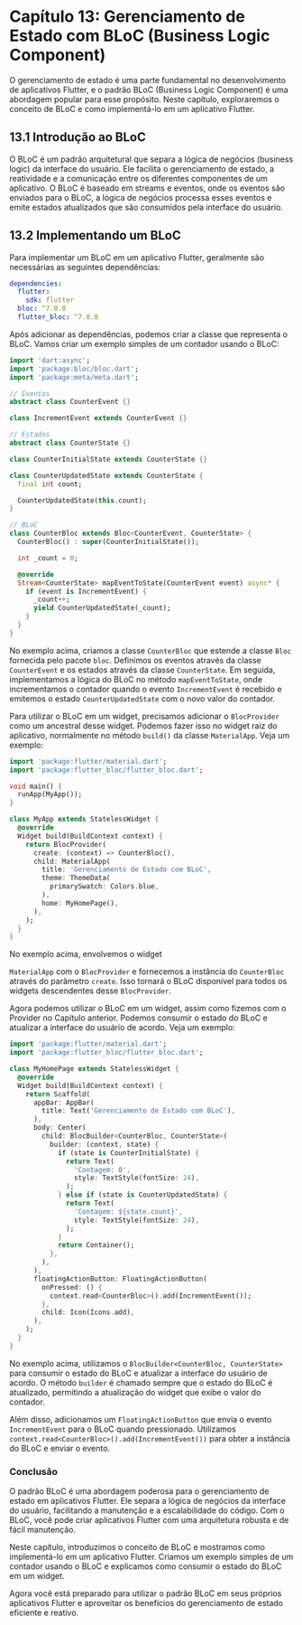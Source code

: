 # Capítulo 13: Gerenciamento de Estado com BLoC (Business Logic Component)

O gerenciamento de estado é uma parte fundamental no desenvolvimento de aplicativos Flutter, e o padrão BLoC (Business Logic Component) é uma abordagem popular para esse propósito. Neste capítulo, exploraremos o conceito de BLoC e como implementá-lo em um aplicativo Flutter.

## 13.1 Introdução ao BLoC

O BLoC é um padrão arquitetural que separa a lógica de negócios (business logic) da interface do usuário. Ele facilita o gerenciamento de estado, a reatividade e a comunicação entre os diferentes componentes de um aplicativo. O BLoC é baseado em streams e eventos, onde os eventos são enviados para o BLoC, a lógica de negócios processa esses eventos e emite estados atualizados que são consumidos pela interface do usuário.

## 13.2 Implementando um BLoC

Para implementar um BLoC em um aplicativo Flutter, geralmente são necessárias as seguintes dependências:

```yaml
dependencies:
  flutter:
    sdk: flutter
  bloc: ^7.0.0
  flutter_bloc: ^7.0.0
```

Após adicionar as dependências, podemos criar a classe que representa o BLoC. Vamos criar um exemplo simples de um contador usando o BLoC:

```dart
import 'dart:async';
import 'package:bloc/bloc.dart';
import 'package:meta/meta.dart';

// Eventos
abstract class CounterEvent {}

class IncrementEvent extends CounterEvent {}

// Estados
abstract class CounterState {}

class CounterInitialState extends CounterState {}

class CounterUpdatedState extends CounterState {
  final int count;

  CounterUpdatedState(this.count);
}

// BLoC
class CounterBloc extends Bloc<CounterEvent, CounterState> {
  CounterBloc() : super(CounterInitialState());

  int _count = 0;

  @override
  Stream<CounterState> mapEventToState(CounterEvent event) async* {
    if (event is IncrementEvent) {
      _count++;
      yield CounterUpdatedState(_count);
    }
  }
}
```

No exemplo acima, criamos a classe `CounterBloc` que estende a classe `Bloc` fornecida pelo pacote `bloc`. Definimos os eventos através da classe `CounterEvent` e os estados através da classe `CounterState`. Em seguida, implementamos a lógica do BLoC no método `mapEventToState`, onde incrementamos o contador quando o evento `IncrementEvent` é recebido e emitemos o estado `CounterUpdatedState` com o novo valor do contador.

Para utilizar o BLoC em um widget, precisamos adicionar o `BlocProvider` como um ancestral desse widget. Podemos fazer isso no widget raiz do aplicativo, normalmente no método `build()` da classe `MaterialApp`. Veja um exemplo:

```dart
import 'package:flutter/material.dart';
import 'package:flutter_bloc/flutter_bloc.dart';

void main() {
  runApp(MyApp());
}

class MyApp extends StatelessWidget {
  @override
  Widget build(BuildContext context) {
    return BlocProvider(
      create: (context) => CounterBloc(),
      child: MaterialApp(
        title: 'Gerenciamento de Estado com BLoC',
        theme: ThemeData(
          primarySwatch: Colors.blue,
        ),
        home: MyHomePage(),
      ),
    );
  }
}
```

No exemplo acima, envolvemos o widget

 `MaterialApp` com o `BlocProvider` e fornecemos a instância do `CounterBloc` através do parâmetro `create`. Isso tornará o BLoC disponível para todos os widgets descendentes desse `BlocProvider`.

Agora podemos utilizar o BLoC em um widget, assim como fizemos com o Provider no Capítulo anterior. Podemos consumir o estado do BLoC e atualizar a interface do usuário de acordo. Veja um exemplo:

```dart
import 'package:flutter/material.dart';
import 'package:flutter_bloc/flutter_bloc.dart';

class MyHomePage extends StatelessWidget {
  @override
  Widget build(BuildContext context) {
    return Scaffold(
      appBar: AppBar(
        title: Text('Gerenciamento de Estado com BLoC'),
      ),
      body: Center(
        child: BlocBuilder<CounterBloc, CounterState>(
          builder: (context, state) {
            if (state is CounterInitialState) {
              return Text(
                'Contagem: 0',
                style: TextStyle(fontSize: 24),
              );
            } else if (state is CounterUpdatedState) {
              return Text(
                'Contagem: ${state.count}',
                style: TextStyle(fontSize: 24),
              );
            }
            return Container();
          },
        ),
      ),
      floatingActionButton: FloatingActionButton(
        onPressed: () {
          context.read<CounterBloc>().add(IncrementEvent());
        },
        child: Icon(Icons.add),
      ),
    );
  }
}
```

No exemplo acima, utilizamos o `BlocBuilder<CounterBloc, CounterState>` para consumir o estado do BLoC e atualizar a interface do usuário de acordo. O método `builder` é chamado sempre que o estado do BLoC é atualizado, permitindo a atualização do widget que exibe o valor do contador.

Além disso, adicionamos um `FloatingActionButton` que envia o evento `IncrementEvent` para o BLoC quando pressionado. Utilizamos `context.read<CounterBloc>().add(IncrementEvent())` para obter a instância do BLoC e enviar o evento.

### Conclusão

O padrão BLoC é uma abordagem poderosa para o gerenciamento de estado em aplicativos Flutter. Ele separa a lógica de negócios da interface do usuário, facilitando a manutenção e a escalabilidade do código. Com o BLoC, você pode criar aplicativos Flutter com uma arquitetura robusta e de fácil manutenção.

Neste capítulo, introduzimos o conceito de BLoC e mostramos como implementá-lo em um aplicativo Flutter. Criamos um exemplo simples de um contador usando o BLoC e explicamos como consumir o estado do BLoC em um widget.

Agora você está preparado para utilizar o padrão BLoC em seus próprios aplicativos Flutter e aproveitar os benefícios do gerenciamento de estado eficiente e reativo.